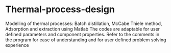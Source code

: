# Thermal-process-design
Modelling of thermal processes: Batch distillation, McCabe Thiele method, Adsorption and extraction using Matlab
The codes are adaptable for user defined parameters and component properties. 
Refer to the comments in the program for ease of understanding and for user defined problem solving experience
